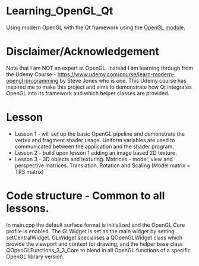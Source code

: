# Learning_OpenGL_Qt
Using modern OpenGL with the Qt framework using the [OpenGL module](https://doc.qt.io/qt-6/qtopengl-index.html). 

# Disclaimer/Acknowledgement
Note that I am NOT an expert at OpenGL. Instead I am learning through from the 
Udemy Course - https://www.udemy.com/course/learn-modern-opengl-programming by Steve Jones who is one. This Udemy course has inspired me to make this project and aims to demonstrate how Qt integrates OpenGL into its framework and which helper classes are provided.

# Lesson
- Lesson 1 - will set up the basic OpenGL pipeline and demonstrate the vertex and fragment shader usage. Uniform variables are used to communicated between the application and the shader program.
- Lesson 2 - build upon lesson 1 adding an image based 2D texture.
- Lesson 3 - 3D objects and texturing. Matrices - model, view and perspective matrices. Translation, Rotation and Scaling (Model matrix = TRS matrix)

# Code structure - Common to all lessons.
In main.cpp the default surface format is initialized and the OpenGL Core profile is enabled.
The GLWidget is set as the main widget by setting setCentralWidget.
GLWidget specialises a QOpenGLWidget class which provide the viewport and context for drawing, and the helper base class QOpenGLFunctions_3_3_Core to blend in all OpenGL functions of a specific OpenGL library version.

